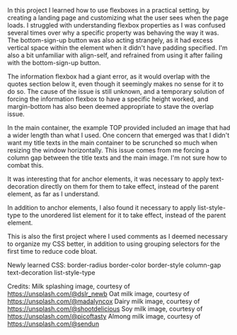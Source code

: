 In this project I learned how to use flexboxes in a practical setting, by creating a landing page and customizing what the user sees when the page loads. I struggled with understanding flexbox properties as I was confused several times over why a specific property was behaving the way it was. The bottom-sign-up button was also acting strangely, as it had excess vertical space within the element when it didn't have padding specified. I'm also a bit unfamiliar with align-self, and refrained from using it after failing with the bottom-sign-up button. 

The information flexbox had a giant error, as it would overlap with the quotes section below it, even though it seemingly makes no sense for it to do so. The cause of the issue is still unknown, and a temporary solution of forcing the information flexbox to have a specific height worked, and margin-bottom has also been deemed appropriate to stave the overlap issue. 

In the main container, the example TOP provided included an image that had a wider length than what I used. One concern that emerged was that I didn't want my title texts in the main container to be scrunched so much when resizing the window horizontally. This issue comes from me forcing a column gap between the title texts and the main image. I'm not sure how to combat this.

It was interesting that for anchor elements, it was necessary to apply text-decoration directly on them for them to take effect, instead of the parent element, as far as I understand.

In addition to anchor elements, I also found it necessary to apply list-style-type to the unordered list element for it to take effect, instead of the parent element.

This is also the first project where I used comments as I deemed necessary to organize my CSS better, in addition to using grouping selectors for the first time to reduce code bloat.

Newly learned CSS:
    border-radius
    border-color
    border-style
    column-gap
    text-decoration
    list-style-type


Credits:
    Milk splashing image, courtesy of https://unsplash.com/@dslr_newb
    Oat milk image, courtesy of https://unsplash.com/@madalyncox
    Dairy milk image, courtesy of https://unsplash.com/@shootdelicious
    Soy milk image, courtesy of https://unsplash.com/@picoftasty
    Almong milk image, courtesy of https://unsplash.com/@sendun